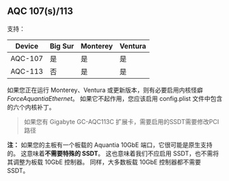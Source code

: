 ## AQC 107(s)/113

支持：

| Device  | Big Sur | Monterey | Ventura |
| ------- | ------- | -------- | ------- |
| AQC-107 | 是      | 是       | 是      |
| AQC-113 | 否      | 是       | 是      |

如果您正在运行 Monterey、Ventura 或更新版本，则有必要启用内核怪癖 _ForceAquantiaEthernet_。 如果它不起作用，您应该启用 config.plist 文件中包含的六个内核补丁。

> 如果您有 Gigabyte GC-AQC113C 扩展卡，需要启用的SSDT需要修改PCI路径

**注：**
如果您的主板有一个板载的 Aquantia 10GbE 端口，它很可能是原生支持的。 这意味着**不需要特殊的 SSDT**。 这也意味着我们不应启用 SSDT，也不需将其调整为板载 10GbE 控制器。 同样，大多数板载 10GbE 控制器都不需要 SSDT。